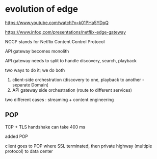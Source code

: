 
# evolution of edge

https://www.youtube.com/watch?v=k01PHa5YDpQ

https://www.infoq.com/presentations/netflix-edge-gateway

NCCP stands for Netflix Content Control Protocol

API gateway becomes monolith

API gateway needs to split to handle discovery, search, playback

two ways to do it; we do both
1. client-side orchestration (discovery to one, playback to another - separate Domain)
2. API gateway side orchestration (route to different services)

two different cases : streaming + content engineering

## POP

TCP + TLS handshake can take 400 ms 

added POP 

client goes to POP where SSL terminated, then private highway (multiple protocol) to data center
